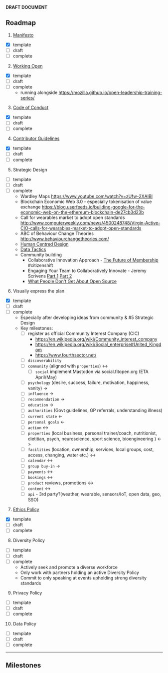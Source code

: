 **DRAFT DOCUMENT**

## Roadmap
1. [Manifesto](/manifesto.md)
  - [x] template
  - [ ] draft
  - [ ] complete

2. [Working Open](/why-work-open.md)
  - [x] template
  - [ ] draft
  - [ ] complete
    - running alongside https://mozilla.github.io/open-leadership-training-series/

3. [Code of Conduct](/code-of-conduct.md)
  - [x] template
  - [ ] draft
  - [ ] complete

4. [Contributor Guidelines](/contributor_guidelines.md)
  - [x] template
  - [ ] draft
  - [ ] complete

5. Strategic Design
  - [ ] template
  - [ ] draft
  - [ ] complete
    - Wardley Maps https://www.youtube.com/watch?v=zUfw-2XAIBI
    - Blockchain Economic Web 3.0 - especially tokenisation of value exchange https://blog.userfeeds.io/building-google-for-the-economic-web-on-the-ethereum-blockchain-de27cb3d23b
    - Call for wearables market to adopt open standards http://www.computerweekly.com/news/4500248748/Virgin-Active-CIO-calls-for-wearables-market-to-adopt-open-standards
    - ABC of Behaviour Change Theories http://www.behaviourchangetheories.com/
    - [Human Centred Design](https://www.fabriders.net/human-centred-design/)
    - [Data Tactics](https://www.fabriders.net/hangout-data-tactics/)
    - Community building
        - Collaborative Innovation Approach - [The Future of Membership](https://drive.google.com/file/d/0B0swicN11uhbWUVsMVVRLWtaajg/view) \#citizenshift
        - Engaging Your Team to Collaboratively Innovate - Jeremy Scrivens [Part 1](https://www.linkedin.com/pulse/how-build-collaborative-community-innovate-sustained-culture-jeremy) [Part 2](https://www.linkedin.com/pulse/how-build-collaborative-community-innovate-sustained-culture-jeremy-6090815500621729792)
        - [What People Don't Get About Open Source](http://www.enterprisecloudnews.com/author.asp?section_id=570&doc_id=725461)

6. Visually express the plan
  - [x] template
  - [ ] draft
  - [ ] complete
    - Especially after developing ideas from community & #5 Strategic Design
    - Key milestones:
        - [ ] register as official Community Interest Company (CIC)
            - https://en.wikipedia.org/wiki/Community_interest_company
            - https://en.wikipedia.org/wiki/Social_enterprise#United_Kingdom
            - https://www.fourthsector.net/
        - [ ] `discoverability`
        - [ ] `community` (aligned with `properties`) <->
          - [ ] `social` implement Mastodon via social.fitopen.org (ETA April/May)
        - [ ] `psychology` (desire, success, failure, motivation, happiness, vanity) ->
        - [ ] `influence` ->
        - [ ] `recommendation` ->
        - [ ] `education` ->
        - [ ] `authorities` (Govt guidelines, GP referrals, understanding illness)
        - [ ] `current state` <-
        - [ ] `personal goals` <-
        - [ ] `action` <->
        - [ ] `properties` (local business, personal trainer/coach, nutritionist, dietitian, psych, neuroscience, sport science, bioengineering ) <->
        - [ ] `facilities` (location, ownership, services, local groups, cost, access, changing, water etc.) <->
        - [ ] `calendar` <->
        - [ ] `group buy-in` ->
        - [ ] `payments` <->
        - [ ] `bookings` <->
        - [ ] `product` reviews, promotions <->
        - [ ] `content` <->
        - [ ] `api` - 3rd party?(weather, wearable, sensors/IoT, open data, geo, SSO)

7. [Ethics Policy](/ethics_policy.md)
  - [x] template
  - [ ] draft
  - [ ] complete

8. Diversity Policy
  - [ ] template
  - [ ] draft
  - [ ] complete
    - Actively seek and promote a diverse workforce
    - Only work with partners holding an active Diversity Policy
    - Commit to only speaking at events upholding strong diversity standards

9. Privacy Policy
  - [ ] template
  - [ ] draft
  - [ ] complete

10. Data Policy
  - [ ] template
  - [ ] draft
  - [ ] complete
---
## Milestones
